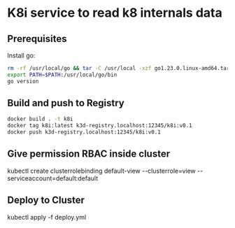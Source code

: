 # K8i service to read k8 internals data


## Prerequisites

Install go:

```sh
rm -rf /usr/local/go && tar -C /usr/local -xzf go1.23.0.linux-amd64.tar.gz
export PATH=$PATH:/usr/local/go/bin
go version
```


## Build and push to Registry

```sh
docker build . -t k8i
docker tag k8i:latest k3d-registry.localhost:12345/k8i:v0.1
docker push k3d-registry.localhost:12345/k8i:v0.1
```

## Give permission RBAC inside cluster
kubectl create clusterrolebinding default-view --clusterrole=view --serviceaccount=default:default



## Deploy to Cluster

kubectl apply -f deploy.yml



